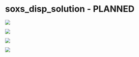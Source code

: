 # soxs\_disp\_solution - PLANNED

[![](https://live.staticflickr.com/65535/50292838383_b824f69a86_z.png)](https://live.staticflickr.com/65535/50292838383_b824f69a86_o.png)

[![](https://live.staticflickr.com/65535/50293674417_80470ed5f0_z.png)](https://live.staticflickr.com/65535/50293674417_80470ed5f0_o.png)

[![](https://live.staticflickr.com/65535/50293432138_8f87ea4322_z.png)](https://live.staticflickr.com/65535/50293432138_8f87ea4322_o.png)

[![](https://live.staticflickr.com/65535/50294361037_a5a5ddd7f0_z.png)](https://live.staticflickr.com/65535/50294361037_a5a5ddd7f0_o.png)
